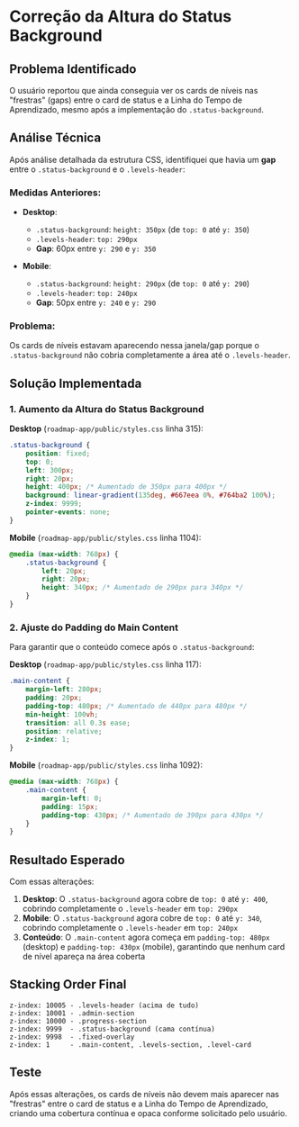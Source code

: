 # Correção da Altura do Status Background

## Problema Identificado

O usuário reportou que ainda conseguia ver os cards de níveis nas "frestras" (gaps) entre o card de status e a Linha do Tempo de Aprendizado, mesmo após a implementação do `.status-background`.

## Análise Técnica

Após análise detalhada da estrutura CSS, identifiquei que havia um **gap** entre o `.status-background` e o `.levels-header`:

### Medidas Anteriores:

- **Desktop**:
    - `.status-background`: `height: 350px` (de `top: 0` até `y: 350`)
    - `.levels-header`: `top: 290px`
    - **Gap**: 60px entre `y: 290` e `y: 350`

- **Mobile**:
    - `.status-background`: `height: 290px` (de `top: 0` até `y: 290`)
    - `.levels-header`: `top: 240px`
    - **Gap**: 50px entre `y: 240` e `y: 290`

### Problema:

Os cards de níveis estavam aparecendo nessa janela/gap porque o `.status-background` não cobria completamente a área até o `.levels-header`.

## Solução Implementada

### 1. Aumento da Altura do Status Background

**Desktop** (`roadmap-app/public/styles.css` linha 315):

```css
.status-background {
	position: fixed;
	top: 0;
	left: 300px;
	right: 20px;
	height: 400px; /* Aumentado de 350px para 400px */
	background: linear-gradient(135deg, #667eea 0%, #764ba2 100%);
	z-index: 9999;
	pointer-events: none;
}
```

**Mobile** (`roadmap-app/public/styles.css` linha 1104):

```css
@media (max-width: 768px) {
	.status-background {
		left: 20px;
		right: 20px;
		height: 340px; /* Aumentado de 290px para 340px */
	}
}
```

### 2. Ajuste do Padding do Main Content

Para garantir que o conteúdo comece após o `.status-background`:

**Desktop** (`roadmap-app/public/styles.css` linha 117):

```css
.main-content {
	margin-left: 280px;
	padding: 20px;
	padding-top: 480px; /* Aumentado de 440px para 480px */
	min-height: 100vh;
	transition: all 0.3s ease;
	position: relative;
	z-index: 1;
}
```

**Mobile** (`roadmap-app/public/styles.css` linha 1092):

```css
@media (max-width: 768px) {
	.main-content {
		margin-left: 0;
		padding: 15px;
		padding-top: 430px; /* Aumentado de 390px para 430px */
	}
}
```

## Resultado Esperado

Com essas alterações:

1. **Desktop**: O `.status-background` agora cobre de `top: 0` até `y: 400`, cobrindo completamente o `.levels-header` em `top: 290px`
2. **Mobile**: O `.status-background` agora cobre de `top: 0` até `y: 340`, cobrindo completamente o `.levels-header` em `top: 240px`
3. **Conteúdo**: O `.main-content` agora começa em `padding-top: 480px` (desktop) e `padding-top: 430px` (mobile), garantindo que nenhum card de nível apareça na área coberta

## Stacking Order Final

```
z-index: 10005 - .levels-header (acima de tudo)
z-index: 10001 - .admin-section
z-index: 10000 - .progress-section
z-index: 9999  - .status-background (cama contínua)
z-index: 9998  - .fixed-overlay
z-index: 1     - .main-content, .levels-section, .level-card
```

## Teste

Após essas alterações, os cards de níveis não devem mais aparecer nas "frestras" entre o card de status e a Linha do Tempo de Aprendizado, criando uma cobertura contínua e opaca conforme solicitado pelo usuário.
